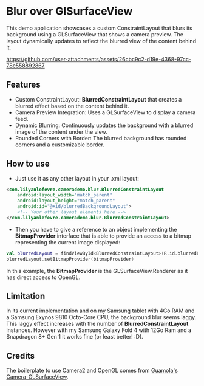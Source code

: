 # Blur over GlSurfaceView
This demo application showcases a custom ConstraintLayout that blurs its background using a GLSurfaceView that shows a camera preview. 
The layout dynamically updates to reflect the blurred view of the content behind it.

https://github.com/user-attachments/assets/26cbc9c2-d19e-4368-97cc-78e558892867

## Features
- Custom ConstraintLayout: **BlurredConstraintLayout** that creates a blurred effect based on the content behind it.
- Camera Preview Integration: Uses a GLSurfaceView to display a camera feed.
- Dynamic Blurring: Continuously updates the background with a blurred image of the content under the view.
- Rounded Corners with Border: The blurred background has rounded corners and a customizable border.

## How to use
- Just use it as any other layout in your .xml layout:
```xml
<com.lilyanlefevre.camerademo.blur.BlurredConstraintLayout
    android:layout_width="match_parent"
    android:layout_height="match_parent"
    android:id="@+id/blurredBackgroundLayout">
    <!-- Your other layout elements here -->
</com.lilyanlefevre.camerademo.blur.BlurredConstraintLayout>
```

- Then you have to give a reference to an object implementing the **BitmapProvider** interface that is able to 
provide an access to a bitmap representing the current image displayed:
```kotlin
val blurredLayout = findViewById<BlurredConstraintLayout>(R.id.blurredLayout)
blurredLayout.setBitmapProvider(bitmapProvider)
```

In this example, the **BitmapProvider** is the GLSurfaceView.Renderer as it has direct access to OpenGL.

## Limitation
In its current implementation and on my Samsung tablet with 4Go RAM and a Samsung Exynos 9810 Octo-Core CPU, the background blur seems laggy. 
This laggy effect increases with the number of **BlurredConstraintLayout** instances. However with my Samsung Galaxy Fold 4 with 12Go Ram and a Snapdragon 8+ Gen 1 it works fine (or least better! :D).

## Credits
The boilerplate to use Camera2 and OpenGL comes from [Guamola's Camera-GLSurfaceView](https://github.com/gumaola/Camera-GLSurfaceView).
